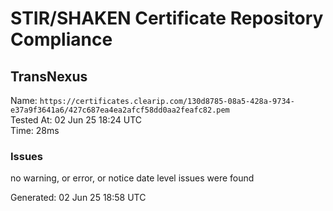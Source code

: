 # STIR/SHAKEN Certificate Repository Compliance

## TransNexus

Name: `https://certificates.clearip.com/130d8785-08a5-428a-9734-e37a9f3641a6/427c687ea4ea2afcf58dd0aa2feafc82.pem`\
Tested At: 02 Jun 25 18:24 UTC\
Time: 28ms

### Issues

no warning, or error, or notice date level issues were found

Generated: 02 Jun 25 18:58 UTC